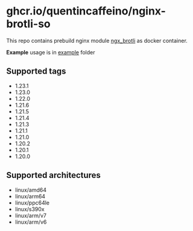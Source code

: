 # ghcr.io/quentincaffeino/nginx-brotli-so

This repo contains prebuild nginx module [ngx_brotli](https://github.com/google/ngx_brotli) as docker container.

**Example** usage is in [example](./example) folder

## Supported tags

- 1.23.1
- 1.23.0
- 1.22.0
- 1.21.6
- 1.21.5
- 1.21.4
- 1.21.3
- 1.21.1
- 1.21.0
- 1.20.2
- 1.20.1
- 1.20.0

## Supported architectures

- linux/amd64
- linux/arm64
- linux/ppc64le
- linux/s390x
- linux/arm/v7
- linux/arm/v6
